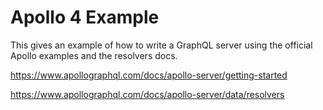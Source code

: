 Apollo 4 Example
================

This gives an example of how to write a GraphQL server using the official Apollo examples and the resolvers docs.

https://www.apollographql.com/docs/apollo-server/getting-started

https://www.apollographql.com/docs/apollo-server/data/resolvers
